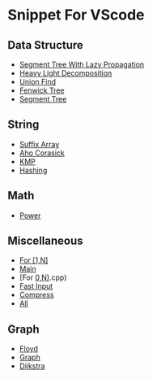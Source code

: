 # Snippet For VScode

## Data Structure
- [Segment Tree With Lazy Propagation](src/data_structure/segment_tree_with_lazy_propagation.cpp)
- [Heavy Light Decomposition](src/data_structure/heavy_light_decomposition.cpp)
- [Union Find](src/data_structure/union_find.cpp)
- [Fenwick Tree](src/data_structure/fenwick_tree.cpp)
- [Segment Tree](src/data_structure/segment_tree.cpp)

## String
- [Suffix Array](src/string/suffix_array.cpp)
- [Aho Corasick](src/string/aho_corasick.cpp)
- [KMP](src/string/KMP.cpp)
- [Hashing](src/string/hashing.cpp)

## Math
- [Power](src/math/power.cpp)

## Miscellaneous
- [For [1,N]](src/miscellaneous/for_[1,N].cpp)
- [Main](src/miscellaneous/main.cpp)
- [For [0,N)](src/miscellaneous/for_[0,N).cpp)
- [Fast Input](src/miscellaneous/fast_input.cpp)
- [Compress](src/miscellaneous/compress.cpp)
- [All](src/miscellaneous/all.cpp)

## Graph
- [Floyd](src/graph/floyd.cpp)
- [Graph](src/graph/graph.cpp)
- [Dijkstra](src/graph/dijkstra.cpp)

